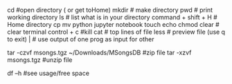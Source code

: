 cd #open directory ( or get toHome)
mkdir # make directory
pwd # print working directory 
ls # list what is in your directory 
command + shift + H # Home directory
cp
mv
python
jupyter notebook 
touch
echo
chmod
clear # clear terminal
control + c #kill
cat # top lines of file
less # preview file (use q to exit)
| # use output of one prog as input for other

tar -czvf  msongs.tgz  ~/Downloads/MSongsDB  #zip file
tar -xzvf msongs.tgz #unzip file

df –h #see usage/free space
